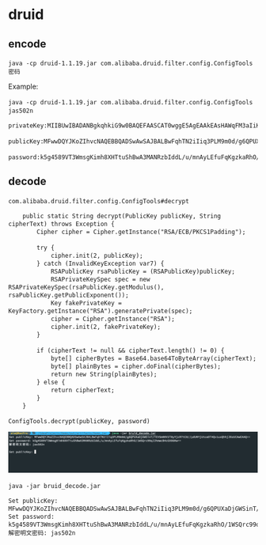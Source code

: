 # druid

## encode 

`java -cp druid-1.1.19.jar com.alibaba.druid.filter.config.ConfigTools 密码`

Example:

`java -cp druid-1.1.19.jar com.alibaba.druid.filter.config.ConfigTools jas502n`

```
privateKey:MIIBUwIBADANBgkqhkiG9w0BAQEFAASCAT0wggE5AgEAAkEAsHAWqFM3aIiKrc8sz2bR3+DpA9RdoOMZZKKdP9MRVKbTRXZPzJiNxHu0Lz//J1Q1iNS1x4NPhC/W7FCGGMk7NQIDAQABAkA3wVQHoTRzPiLExiFc8RsFamd4JFXqD5noqVKT5rklTINKAdJarQL2h/Bfh/kB4b2K8eNnTLLRNpSQ4qrxQboBAiEA8APQtsGkXDjJ9pYcJZkzzIsCiz3TFhUiMs+lOFFsrsECIQC8ME2B8ipKX2F0uSa2AZhxvBdcF2ueTVblaQvFyDGddQIgE5yMMlKyRmLRhdeQJzZUeDMnmw8LL3O8nqA+5NIqakECIGgC0nPl4pXkjbqzsr+ZtiX2bXrKvwJpgIOfQZB5C2MZAiB9MVIKNQKRgiTyvk1KZ4quUzV92dxmWQ17iDLWiwxysA==

publicKey:MFwwDQYJKoZIhvcNAQEBBQADSwAwSAJBALBwFqhTN2iIiq3PLM9m0d/g6QPUXaDjGWSinT/TEVSm00V2T8yYjcR7tC8//ydUNYjUtceDT4Qv1uxQhhjJOzUCAwEAAQ==

password:k5g4589VT3WmsgKimh8XHTtuShBwA3MANRzbIddL/u/mnAyLEfuFqKgzkaRhO/1WSQrc99qJJhmwcB4cGX06Kw==

```

## decode

`com.alibaba.druid.filter.config.ConfigTools#decrypt`

```
    public static String decrypt(PublicKey publicKey, String cipherText) throws Exception {
        Cipher cipher = Cipher.getInstance("RSA/ECB/PKCS1Padding");

        try {
            cipher.init(2, publicKey);
        } catch (InvalidKeyException var7) {
            RSAPublicKey rsaPublicKey = (RSAPublicKey)publicKey;
            RSAPrivateKeySpec spec = new RSAPrivateKeySpec(rsaPublicKey.getModulus(), rsaPublicKey.getPublicExponent());
            Key fakePrivateKey = KeyFactory.getInstance("RSA").generatePrivate(spec);
            cipher = Cipher.getInstance("RSA");
            cipher.init(2, fakePrivateKey);
        }

        if (cipherText != null && cipherText.length() != 0) {
            byte[] cipherBytes = Base64.base64ToByteArray(cipherText);
            byte[] plainBytes = cipher.doFinal(cipherBytes);
            return new String(plainBytes);
        } else {
            return cipherText;
        }
    }
```


`ConfigTools.decrypt(publicKey, password)`

![](./decode.png)

`java -jar bruid_decode.jar`

```
Set publicKey: MFwwDQYJKoZIhvcNAQEBBQADSwAwSAJBALBwFqhTN2iIiq3PLM9m0d/g6QPUXaDjGWSinT/TEVSm00V2T8yYjcR7tC8//ydUNYjUtceDT4Qv1uxQhhjJOzUCAwEAAQ==
Set password: k5g4589VT3WmsgKimh8XHTtuShBwA3MANRzbIddL/u/mnAyLEfuFqKgzkaRhO/1WSQrc99qJJhmwcB4cGX06Kw==
解密明文密码: jas502n
```
